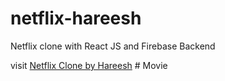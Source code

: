 # netflix-hareesh
Netflix clone with React JS and Firebase Backend



visit [Netflix Clone by Hareesh](https://netflix-hareesh.web.app)
#   M o v i e  
 